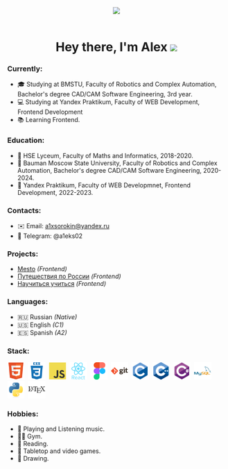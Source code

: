 <div id="header" align="center">
  <img src="https://media.giphy.com/media/M9gbBd9nbDrOTu1Mqx/giphy.gif" width="100"/>
</div>
<div id="counter" align="center">
  <img src="https://komarev.com/ghpvc/?username=a1x02&style=flat-square&color=blue" alt=""/>
</div>
<h1 align="center">
  Hey there, I'm Alex
  <img src="https://media.giphy.com/media/hvRJCLFzcasrR4ia7z/giphy.gif" width="30px"/>
</h1>

### Currently:
- 🎓 Studying at BMSTU, Faculty of Robotics and Complex Automation, Bachelor's degree CAD/CAM Software Engineering, 3rd year.
- 💻 Studying at Yandex Praktikum, Faculty of WEB Development, Frontend Development
- 📚 Learning Frontend.

### Education:
- :open_book: HSE Lyceum, Faculty of Maths and Informatics, 2018-2020.
- :open_book: Bauman Moscow State University, Faculty of Robotics and Complex Automation, Bachelor's degree CAD/CAM Software Engineering, 2020-2024.
- :open_book: Yandex Praktikum, Faculty of WEB Developmnet, Frontend Development, 2022-2023.

### Contacts:
- :envelope: Email: a1xsorokin@yandex.ru
- :iphone: Telegram: @a1eks02

### Projects:
- [Mesto](https://github.com/a1x02/mesto) *(Frontend)*
- [Путешествия по России](https://github.com/a1x02/russian-travel) *(Frontend)*
- [Научиться учиться](https://github.com/a1x02/how-to-learn) *(Frontend)*

### Languages:
- :ru: Russian *(Native)*
- :us: English *(C1)*
- :es: Spanish *(A2)*

### Stack:
<div>
  <img src="https://github.com/devicons/devicon/blob/master/icons/html5/html5-original.svg" title="HTML5" alt="HTML" width="40" height="40"/>&nbsp;
  <img src="https://github.com/devicons/devicon/blob/master/icons/css3/css3-plain-wordmark.svg"  title="CSS3" alt="CSS" width="40" height="40"/>&nbsp;
  <img src="https://github.com/devicons/devicon/blob/master/icons/javascript/javascript-original.svg" title="JavaScript" alt="JavaScript" width="40" height="40"/>&nbsp;
  <img src="https://github.com/devicons/devicon/blob/master/icons/react/react-original-wordmark.svg" title="React" width="40" height="40" alt="React"/>&nbsp;
  <img src="https://github.com/devicons/devicon/blob/master/icons/figma/figma-original.svg" title="Figma" width="40" height="40" alt="Figma"/>&nbsp;
  <img src="https://github.com/devicons/devicon/blob/master/icons/git/git-original-wordmark.svg" title="Git" **alt="Git" width="40" height="40"/>&nbsp;
  <img src="https://github.com/devicons/devicon/blob/master/icons/c/c-original.svg" title="C" width="40" height="40" alt="C"/>&nbsp;
  <img src="https://github.com/devicons/devicon/blob/master/icons/cplusplus/cplusplus-original.svg" title="C++" width="40" height="40" alt="C++"/>&nbsp;
  <img src="https://github.com/devicons/devicon/blob/master/icons/csharp/csharp-original.svg" title="C#" width="40" height="40" alt="C#"/>&nbsp;
  <img src="https://github.com/devicons/devicon/blob/master/icons/mysql/mysql-original-wordmark.svg" title="MySQL" width="40" height="40" alt="MySQL"/>&nbsp;
  <img src="https://github.com/devicons/devicon/blob/master/icons/python/python-original.svg" title="Python" width="40" height="40" alt="Python"/>&nbsp;
  <img src="https://github.com/devicons/devicon/blob/master/icons/latex/latex-original.svg" title="Latex" width="40" height="40" alt="Latex"/>&nbsp;
  
</div>

### Hobbies:

- :musical_note: Playing and Listening music.
- :weight_lifting_man: Gym.
- :green_book: Reading.
- :game_die: Tabletop and video games.
- 🎨 Drawing. 
<!--
**a1x02/a1x02** is a ✨ _special_ ✨ repository because its `README.md` (this file) appears on your GitHub profile.

Here are some ideas to get you started:

- 🔭 I’m currently working on ...
- 🌱 I’m currently learning ...
- 👯 I’m looking to collaborate on ...
- 🤔 I’m looking for help with ...
- 💬 Ask me about ...
- 📫 How to reach me: ...
- 😄 Pronouns: ...
- ⚡ Fun fact: ...
-->
